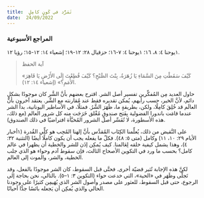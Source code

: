 ```yaml
---
title:  تَمَرُّد في كَونٍ كامِلٍ
date:  24/09/2022
---
```


### المراجع الأسبوعية
١يوحنا ٤: ٨، ١٦؛ ١يوحنا ٤: ٧-١٦؛ حزقيال ٢٨: ١٢-١٩؛ إشعياء ١٤: ١٢-١٥؛ رؤيا ١٢.

> <p>آية الحفظ</p>
> «كَيْفَ سَقَطْتِ مِنَ السَّمَاءِ يَا زُهَرَةُ، بِنْتَ الصُّبْحِ؟ كَيْفَ قُطِعْتَ إِلَى الأَرْضِ يَا قَاهِرَ الأُمَمِ؟» (إشعياء ١٤: ١٢).

حاول العديد مِن المُفكِّرين تفسير أصل الشر. اقترح بعضهم بأنَّ الشَّر كان موجودًا بشكلٍ دائم، لأنَّ الخير، حسب رأيهم، يُمكن تقديره فقط عند مُقارنته مع الشَّر. يعتقد آخرون بأنَّ العالَم قد خُلِقَ كامِلًا، ولكن، بطريقةٍ ما، ظَهَرَ الشَّرُ. فمثلًا، في الأساطير اليونانية، بدأ الشر عندما قامَت باندورا الفضولية بِفَتح صندوقٍ مُغْلق خَرَجَت منه كل شرور العالم (مع ذلك، هذه الأسطورة، لا تُفَسِّر أصل الشرور المُخبَّأة افتراضيًا في ذلك الصندوق).

على النَّقيض من ذلك، يُعلِّمنا الكِتَاب المُقدَّس بأنَّ إلهنا المُحِب هو كلِّي القُدرة (١أخبار الأيام ٢٩: ١٠، ١١) وكامل (متى ٥: ٤٨). فكلّ ما يفعله يجب أن يكون كاملًا أيضًا (التثنية ٣٢: ٤)، وهذا يشمل كيفية خلقه لِعَالمنا. كيف يُمكِن إذَن للشر والخطية أن يظهرا في عالم كامل؟ بحسب ما ورد في التكوين الأصحاح الثالث، فإن سقوط آدم وحواء هو الذي جلب الخطية، والشر، والموت إلى العالم.

لكنَّ هذه الإجابة تُثير قضيّة أخرى. فحتَّى قبل السقوط، كان الشر موجودًا بالفعل، وقد تَجلَّى وظَهَر في «الحية»، التي خدعت حواء (التكوين ٣: ١–٥). بالتالي، نحن بحاجة إلى الرجوع، حتى قبل السقوط، للعثور على مصدر وأصول الشر الذي يُهَيمِن كثيرًا على وجودنا الحالي والذي يُمكِن أن يَجعله بائسًا جدًّا أحيانًا.